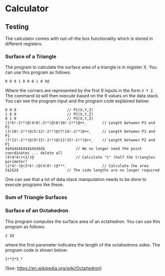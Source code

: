 # Calculator

## Testing
The calculator comes with out-of-the box functionality which is stored in different registers.

### Surface of a Triangle
The program to calculate the surface area of a triangle is in register X. You can use this program as follows:

```
0 0 0 1 0 0 0 1 0 X@
```

Where the corners are represented by the first 9 inputs in the form `X Y Z`. The command `X@` will then execute based on the 9 values on the data stack. You can see the program input and the program code explained below:

```
0 0 0						// P1(X,Y,Z)
1 0 0						// P2(X,Y,Z)
0 1 0						// P3(X,Y,Z)
(2!6!-2!*)@(4!8!-2!*)@(6!10!-2!*)@++_		// Length between P3 and P2
(3!10!-2!*)@(5!12!-2!*)@(7!14!-2!*)@++_		// Length between P3 and P1
(7!11!-2!*)@(9!13!-2!*)@(11!15!-2!*)@++_	// Length between P2 and P1
4$4$4$4$4$4$4$4$4$				// We no longer need the point coordinates ... delete all
(4!4!4!++2/)@					// Calculate "s" (half the triangles perimeter)
(2!4!-)@(3!6!-)@(4!8!-)@***_            	// Calculate the area
2$2$2$						// The side lengths are no longer required
```

One can see that a lot of data stack manipulation needs to be done to execute programs like these.

### Sum of Triangle Surfaces

### Surface of an Octahedron
This program computes the surface area of an octahedron. You can use this program as follows:

```
2 Z@
```

where the first parameter indicates the length of the octahedrons sides. The program code is shown below:

```
2!*2*3_*
```

(See: https://en.wikipedia.org/wiki/Octahedron)